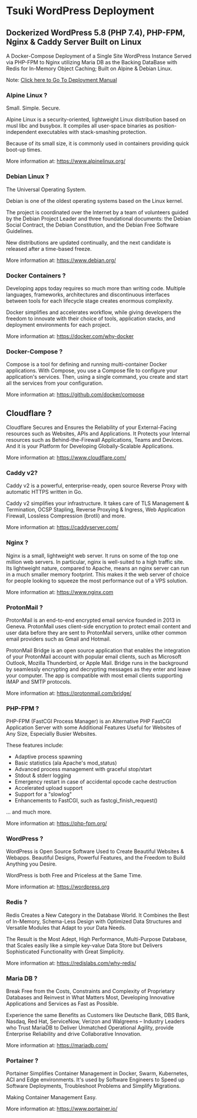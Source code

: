     
# Tsuki WordPress Deployment

## Dockerized WordPress 5.8 (PHP 7.4), PHP-FPM, Nginx & Caddy Server Built on Linux

A Docker-Compose Deployment of a Single Site WordPress Instance Served via PHP-FPM to Nginx utilizing Maria DB as the Backing DataBase with Redis for In-Memory Object Caching; Built on Alpine & Debian Linux.

 Note: [Click here to Go To Deployment Manual](https://github.com/techwise-technologies/tsuki-digital/blob/main/DEPLOYMENT.md)

### Alpine Linux ?

Small. Simple. Secure.

Alpine Linux is a security-oriented, lightweight Linux distribution based on musl libc and busybox. It compiles all user-space binaries as position-independent executables with stack-smashing protection.

Because of its small size, it is commonly used in containers providing quick boot-up times.

More information at: https://www.alpinelinux.org/

### Debian Linux ?

The Universal Operating System.

Debian is one of the oldest operating systems based on the Linux kernel. 

The project is coordinated over the Internet by a team of volunteers guided by the Debian Project Leader and three foundational documents: the Debian Social Contract, the Debian Constitution, and the Debian Free Software Guidelines. 

New distributions are updated continually, and the next candidate is released after a time-based freeze.

More information at: https://www.debian.org/

### Docker Containers ? 

Developing apps today requires so much more than writing code. Multiple languages, frameworks, architectures and discontinuous interfaces between tools for each lifecycle stage creates enormous complexity. 

Docker simplifies and accelerates workflow, while giving developers the freedom to innovate with their choice of tools, application stacks, and deployment environments for each project.

More information at: https://docker.com/why-docker

### Docker-Compose ?

Compose is a tool for defining and running multi-container Docker applications. With Compose, you use a Compose file to configure your application's services. Then, using a single command, you create and start all the services from your configuration.

More information at: https://github.com/docker/compose

## Cloudflare ?

Cloudflare Secures and Ensures the Reliability of your External-Facing resources such as Websites, APIs and Applications. It Protects your Internal resources such as Behind-the-Firewall Applications, Teams and Devices. And it is your Platform for Developing Globally-Scalable Applications. 

More information at: https://www.cloudflare.com/

### Caddy v2?

Caddy v2 is a powerful, enterprise-ready, open source Reverse Proxy with automatic HTTPS written in Go.

Caddy v2 simplifies your infrastructure. It takes care of TLS Management & Termination, OCSP Stapling, Reverse Proxying & Ingress, Web Application Firewall, Lossless Compression (brotli) and more.

More information at: https://caddyserver.com/

### Nginx ?

Nginx is a small, lightweight web server. It runs on some of the top one million web servers. In particular, nginx is well-suited to a high traffic site. Its lightweight nature, compared to Apache, means an nginx server can run in a much smaller memory footprint. This makes it the web server of choice for people looking to squeeze the most performance out of a VPS solution.

More information at: https://www.nginx.com

### ProtonMail ?

ProtonMail is an end-to-end encrypted email service founded in 2013 in Geneva. ProtonMail uses client-side encryption to protect email content and user data before they are sent to ProtonMail servers, unlike other common email providers such as Gmail and Hotmail.

ProtonMail Bridge is an open source application that enables the integration of your ProtonMail account with popular email clients, such as Microsoft Outlook, Mozilla Thunderbird, or Apple Mail. Bridge runs in the background by seamlessly encrypting and decrypting messages as they enter and leave your computer. The app is compatible with most email clients supporting IMAP and SMTP protocols.

More information at: https://protonmail.com/bridge/

### PHP-FPM ?

PHP-FPM (FastCGI Process Manager) is an Alternative PHP FastCGI Application Server with some Additional Features Useful for Websites of Any Size, Especially Busier Websites. 

These features include:

* Adaptive process spawning
* Basic statistics (ala Apache's mod_status)
* Advanced process management with graceful stop/start
* Stdout & stderr logging
* Emergency restart in case of accidental opcode cache destruction
* Accelerated upload support
* Support for a "slowlog"
* Enhancements to FastCGI, such as fastcgi_finish_request()

... and much more.

More information at: https://php-fpm.org/

### WordPress ? 

WordPress is Open Source Software Used to Create Beautiful Websites & Webapps.
Beautiful Designs, Powerful Features, and the Freedom to Build Anything you Desire. 

WordPress is both Free and Priceless at the Same Time.

More information at: https://wordpress.org

### Redis ?

Redis Creates a New Category in the Database World. It Combines the Best of In-Memory, Schema-Less Design with Optimized Data Structures and Versatile Modules that Adapt to your Data Needs. 

The Result is the Most Adept, High Performance, Multi-Purpose Database, that Scales easily like a simple key-value Data Store but Delivers Sophisticated Functionality with Great Simplicity.

More information at: https://redislabs.com/why-redis/

### Maria DB ?

Break Free from the Costs, Constraints and Complexity of Proprietary Databases and Reinvest in What Matters Most, Developing Innovative Applications and Services as Fast as Possible. 

Experience the same Benefits as Customers like Deutsche Bank, DBS Bank, Nasdaq, Red Hat, ServiceNow, Verizon and Walgreens – Industry Leaders who Trust MariaDB to Deliver Unmatched Operational Agility, provide Enterprise Reliability and drive Collaborative Innovation.

More information at: https://mariadb.com/

### Portainer ?

Portainer Simplifies Container Management in Docker, Swarm, Kubernetes, ACI and Edge environments. It's used by Software Engineers to Speed up Software Deployments, Troubleshoot Problems and Simplify Migrations.

Making Container Management Easy.

More information at: https://www.portainer.io/
